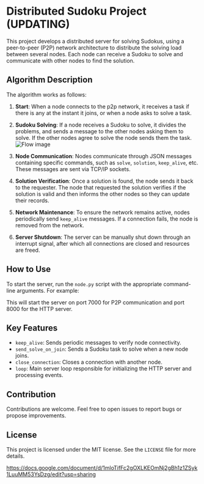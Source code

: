 # Distributed Sudoku Project (UPDATING)

This project develops a distributed server for solving Sudokus, using a peer-to-peer (P2P) network architecture to distribute the solving load between several nodes. Each node can receive a Sudoku to solve and communicate with other nodes to find the solution.

## Algorithm Description

The algorithm works as follows:

1. **Start**: When a node connects to the p2p network, it receives a task if there is any at the instant it joins, or when a node asks to solve a task.

2. **Sudoku Solving**: If a node receives a Sudoku to solve, it divides the problems, and sends a message to the other nodes asking them to solve. If the other nodes agree to solve the node sends them the task.
  ![Flow image]([https://github.com/edivaldolluisb/Distributed-Sudoku/blob/main/flow.pdf](https://github.com/edivaldolluisb/Distributed-Sudoku/blob/main/flow.png))
3. **Node Communication**: Nodes communicate through JSON messages containing specific commands, such as `solve`, `solution`, `keep_alive`, etc. These messages are sent via TCP/IP sockets.

4. **Solution Verification**: Once a solution is found, the node sends it back to the requester. The node that requested the solution verifies if the solution is valid and then informs the other nodes so they can update their records.

5. **Network Maintenance**: To ensure the network remains active, nodes periodically send `keep_alive` messages. If a connection fails, the node is removed from the network.

6. **Server Shutdown**: The server can be manually shut down through an interrupt signal, after which all connections are closed and resources are freed.

## How to Use

To start the server, run the `node.py` script with the appropriate command-line arguments. For example:


This will start the server on port 7000 for P2P communication and port 8000 for the HTTP server.

## Key Features

- `keep_alive`: Sends periodic messages to verify node connectivity.
- `send_solve_on_join`: Sends a Sudoku task to solve when a new node joins.
- `close_connection`: Closes a connection with another node.
- `loop`: Main server loop responsible for initializing the HTTP server and processing events.

## Contribution

Contributions are welcome. Feel free to open issues to report bugs or propose improvements.

## License

This project is licensed under the MIT license. See the `LICENSE` file for more details.


https://docs.google.com/document/d/1mloTifFc2gOXLKEOmNj2gBh1z1ZSyk1LuuMM53YsDzg/edit?usp=sharing
